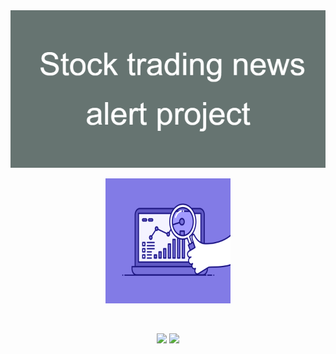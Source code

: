 <img src = "./images/Stock_trading_news_alert_project.png" alt = "banner"/>
<p align="center">
  <img src = "./images/74pZ.gif"  width = "200" height = "200"/>
</p>
<br/>
<p align = "center">
  <img src = "https://img.shields.io/github/forks/Alcatraz312/easy_stock_trading_news_alert" />
  <img src = "https://img.shields.io/github/stars/Alcatraz312?affiliations=OWNER"/>
</p>

